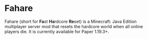 # Fahare

Fahare (short for **Fa**st **Ha**rdcore **Re**set) is a Minecraft: Java Edition multiplayer server mod that resets the
hardcore world when all online players die. It is currently available for Paper 1.19.3+.
